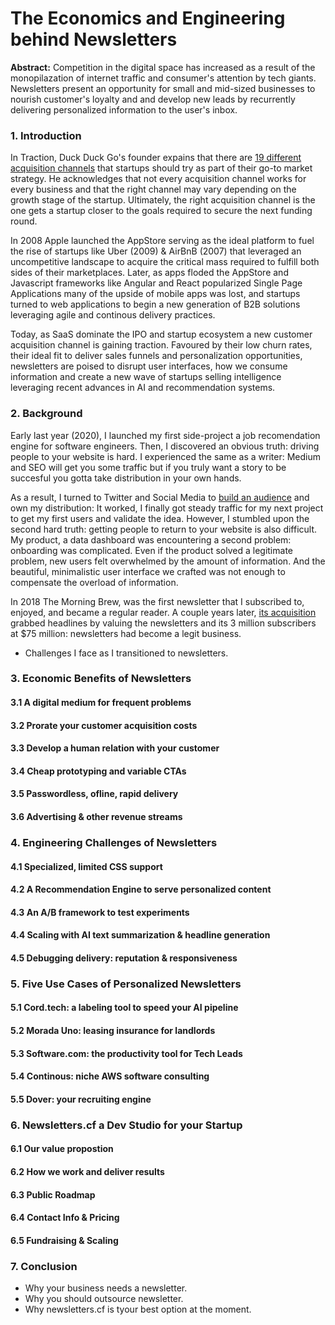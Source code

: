 # The Economics and Engineering behind Newsletters

**Abstract:** Competition in the digital space has increased as a result of the monopilazation of internet traffic and consumer's attention by tech giants. Newsletters present an opportunity for small and mid-sized businesses to nourish customer's loyalty and and develop new leads by recurrently delivering personalized information to the user's inbox.


### 1. Introduction

In Traction, Duck Duck Go's founder expains that there are [19 different acquisition channels](https://zapier.com/blog/acquire-customers/) that startups should try as part of their go-to market strategy. He acknowledges that not every acquisition channel works for every business and that the right channel may vary depending on the growth stage of the startup. Ultimately, the right acquisition channel is the one gets a startup closer to the goals required to secure the next funding round.

In 2008 Apple launched the AppStore serving as the ideal platform to fuel the rise of startups like Uber (2009) & AirBnB (2007) that leveraged an uncompetitive landscape to acquire the critical mass required to fulfill both sides of their marketplaces. Later, as apps floded the AppStore and Javascript frameworks like Angular and React popularized Single Page Applications many of the upside of mobile apps was lost, and startups turned to web applications to begin a new generation of B2B solutions leveraging agile and continous delivery practices.

Today, as SaaS dominate the IPO and startup ecosystem a new customer acquisition channel is gaining traction. Favoured by their low churn rates, their ideal fit to deliver sales funnels and personalization opportunities, newsletters are poised to disrupt user interfaces, how we consume information and create a new wave of startups selling intelligence leveraging recent advances in AI and recommendation systems.


### 2. Background

Early last year (2020), I launched my first side-project a job recomendation engine for software engineers. Then, I discovered an obvious truth: driving people to your website is hard. I experienced the same as a writer: Medium and SEO will get you some traffic but if you truly want a story to be succesful you gotta take distribution in your own hands.

As a result, I turned to Twitter and Social Media to [build an audience]() and own my distribution: It worked, I finally got steady traffic for my next project to get my first users and validate the idea. However, I stumbled upon the second hard truth: getting people to return to your website is also difficult. My product, a data dashboard was encountering a second problem: onboarding was complicated. Even if the product solved a legitimate problem, new users felt overwhelmed by the amount of information. And the beautiful, minimalistic user interface we crafted was not enough to compensate the overload of information.

In 2018 The Morning Brew, was the first newsletter that I subscribed to, enjoyed, and became a regular reader. A couple years later, [its acquisition](https://www.axios.com/insider-inc-buys-majority-stake-morning-brew-e6ec0673-4354-4bc7-9feb-e0b149508c9a.html) grabbed headlines by valuing the newsletters and its 3 million subscribers at $75 million: newsletters had become a legit business.


* Challenges I face as I transitioned to newsletters.


### 3. Economic Benefits of Newsletters

#### 3.1 A digital medium for frequent problems
#### 3.2 Prorate your customer acquisition costs
#### 3.3 Develop a human relation with your customer
#### 3.4 Cheap prototyping and variable CTAs
#### 3.5 Passwordless, ofline, rapid delivery
#### 3.6 Advertising & other revenue streams


### 4. Engineering Challenges of Newsletters

#### 4.1 Specialized, limited CSS support
#### 4.2 A Recommendation Engine to serve personalized content
#### 4.3 An A/B framework to test experiments
#### 4.4 Scaling with AI text summarization & headline generation
#### 4.5 Debugging delivery: reputation & responsiveness


### 5. Five Use Cases of Personalized Newsletters

#### 5.1 Cord.tech: a labeling tool to speed your AI pipeline
#### 5.2 Morada Uno: leasing insurance for landlords
#### 5.3 Software.com: the productivity tool for Tech Leads
#### 5.4 Continous: niche AWS software consulting
#### 5.5 Dover: your recruiting engine


### 6. Newsletters.cf a Dev Studio for your Startup 

#### 6.1 Our value propostion
#### 6.2 How we work and deliver results
#### 6.3 Public Roadmap
#### 6.4 Contact Info & Pricing
#### 6.5 Fundraising & Scaling


### 7. Conclusion

* Why your business needs a newsletter.
* Why you should outsource newsletter.
* Why newsletters.cf is tyour best option at the moment.



